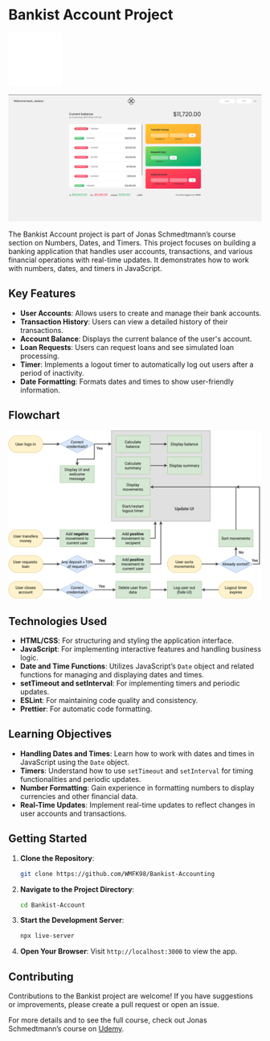 # Bankist Account Project

![logo.png](icon.png)

![app.png](bankist-app.png)

The Bankist Account project is part of Jonas Schmedtmann’s course section on Numbers, Dates, and Timers. This project focuses on building a banking application that handles user accounts, transactions, and various financial operations with real-time updates. It demonstrates how to work with numbers, dates, and timers in JavaScript.

## Key Features

- **User Accounts**: Allows users to create and manage their bank accounts.
- **Transaction History**: Users can view a detailed history of their transactions.
- **Account Balance**: Displays the current balance of the user's account.
- **Loan Requests**: Users can request loans and see simulated loan processing.
- **Timer**: Implements a logout timer to automatically log out users after a period of inactivity.
- **Date Formatting**: Formats dates and times to show user-friendly information.

## Flowchart

![flow.png](Bankist-flowchart.png)

## Technologies Used

- **HTML/CSS**: For structuring and styling the application interface.
- **JavaScript**: For implementing interactive features and handling business logic.
- **Date and Time Functions**: Utilizes JavaScript’s `Date` object and related functions for managing and displaying dates and times.
- **setTimeout and setInterval**: For implementing timers and periodic updates.
- **ESLint**: For maintaining code quality and consistency.
- **Prettier**: For automatic code formatting.

## Learning Objectives

- **Handling Dates and Times**: Learn how to work with dates and times in JavaScript using the `Date` object.
- **Timers**: Understand how to use `setTimeout` and `setInterval` for timing functionalities and periodic updates.
- **Number Formatting**: Gain experience in formatting numbers to display currencies and other financial data.
- **Real-Time Updates**: Implement real-time updates to reflect changes in user accounts and transactions.

## Getting Started

1. **Clone the Repository**: 

    ```bash
    git clone https://github.com/WMFK98/Bankist-Accounting
    ```

2. **Navigate to the Project Directory**: 

    ```bash
    cd Bankist-Account
    ```

3. **Start the Development Server**: 

    ```bash
    npx live-server
    ```

4. **Open Your Browser**: Visit `http://localhost:3000` to view the app.

## Contributing

Contributions to the Bankist project are welcome! If you have suggestions or improvements, please create a pull request or open an issue.

For more details and to see the full course, check out Jonas Schmedtmann’s course on [Udemy](https://www.udemy.com/course/advanced-css-and-sass/).
